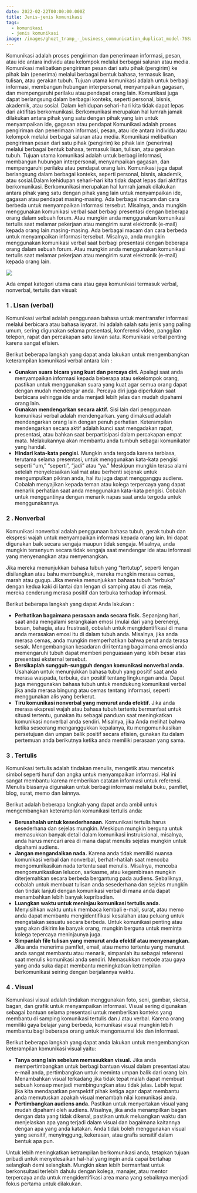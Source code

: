 ```yaml
---
date: 2022-02-22T00:00:00.000Z
title: Jenis-jenis komunikasi
tags:
  - komunikasi
  - jenis komunikasi
image: /images/ghozt_tramp_-_business_communication_duplicat_model-768x630.jpg
---
```


Komunikasi adalah proses pengiriman dan penerimaan informasi, pesan, atau ide antara individu atau kelompok melalui berbagai saluran atau media. Komunikasi melibatkan pengiriman pesan dari satu pihak (pengirim) ke pihak lain (penerima) melalui berbagai bentuk bahasa, termasuk lisan, tulisan, atau gerakan tubuh. Tujuan utama komunikasi adalah untuk berbagi informasi, membangun hubungan interpersonal, menyampaikan gagasan, dan mempengaruhi perilaku atau pendapat orang lain. Komunikasi juga dapat berlangsung dalam berbagai konteks, seperti personal, bisnis, akademik, atau sosial. Dalam kehidupan sehari-hari kita tidak dapat lepas dari aktifitas berkomunikasi. Berkomunikasi merupakan hal lumrah jamak dilakukan antara pihak yang satu dengan pihak yang lain untuk menyampaikan ide, gagasan atau pendapat Komunikasi adalah proses pengiriman dan penerimaan informasi, pesan, atau ide antara individu atau kelompok melalui berbagai saluran atau media. Komunikasi melibatkan pengiriman pesan dari satu pihak (pengirim) ke pihak lain (penerima) melalui berbagai bentuk bahasa, termasuk lisan, tulisan, atau gerakan tubuh. Tujuan utama komunikasi adalah untuk berbagi informasi, membangun hubungan interpersonal, menyampaikan gagasan, dan mempengaruhi perilaku atau pendapat orang lain. Komunikasi juga dapat berlangsung dalam berbagai konteks, seperti personal, bisnis, akademik, atau sosial.Dalam kehidupan sehari-hari kita tidak dapat lepas dari aktifitas berkomunikasi. Berkomunikasi merupakan hal lumrah jamak dilakukan antara pihak yang satu dengan pihak yang lain untuk menyampaikan ide, gagasan atau pendapat masing-masing. Ada berbagai macam dan cara berbeda untuk menyampaikan informasi tersebut. Misalnya, anda mungkin menggunakan komunikasi verbal saat berbagi presentasi dengan beberapa orang dalam sebuah forum. Atau mungkin anda menggunakan komunikasi tertulis saat melamar pekerjaan atau mengirim surat elektronik (e-mail) kepada orang lain.masing-masing. Ada berbagai macam dan cara berbeda untuk menyampaikan informasi tersebut. Misalnya, anda mungkin menggunakan komunikasi verbal saat berbagi presentasi dengan beberapa orang dalam sebuah forum. Atau mungkin anda menggunakan komunikasi tertulis saat melamar pekerjaan atau mengirim surat elektronik (e-mail) kepada orang lain.

![](/images/ghozt_tramp_-_business_communication_duplicat_model-768x630.jpg)

Ada empat kategori utama cara atau gaya komunikasi termasuk verbal, nonverbal, tertulis dan visual:

### 1 . Lisan (verbal)

Komunikasi verbal adalah penggunaan bahasa untuk mentransfer informasi melalui berbicara atau bahasa isyarat. Ini adalah salah satu jenis yang paling umum, sering digunakan selama presentasi, konferensi video, panggilan telepon, rapat dan percakapan satu lawan satu. Komunikasi verbal penting karena sangat efisien.

Berikut beberapa langkah yang dapat anda lakukan untuk mengembangkan keterampilan komunikasi verbal antara lain :

* **Gunakan suara bicara yang kuat dan percaya diri.** Apalagi saat anda menyampaikan informasi kepada beberapa atau sekelompok orang, pastikan untuk menggunakan suara yang kuat agar semua orang dapat dengan mudah mendengar anda. Percaya diri juga diperlukan saat berbicara sehingga ide anda menjadi lebih jelas dan mudah dipahami orang lain.
* **Gunakan mendengarkan secara aktif.** Sisi lain dari penggunaan komunikasi verbal adalah mendengarkan. yang dimaksud adalah mendengarkan orang lain dengan penuh perhatian. Keterampilan mendengarkan secara aktif adalah kunci saat mengadakan rapat, presentasi, atau bahkan saat berpartisipasi dalam percakapan empat mata. Melakukannya akan membantu anda tumbuh sebagai komunikator yang handal.
* **Hindari kata-kata pengisi.** Mungkin anda tergoda karena terbiasa, terutama selama presentasi, untuk menggunakan kata-kata pengisi seperti “um,” “seperti”, “jadi” atau “ya.” Meskipun mungkin terasa alami setelah menyelesaikan kalimat atau berhenti sejenak untuk mengumpulkan pikiran anda, hal itu juga dapat mengganggu audiens. Cobalah menyajikan kepada teman atau kolega terpercaya yang dapat menarik perhatian saat anda menggunakan kata-kata pengisi. Cobalah untuk menggantinya dengan menarik napas saat anda tergoda untuk menggunakannya.

### 2 . Nonverbal

Komunikasi nonverbal adalah penggunaan bahasa tubuh, gerak tubuh dan ekspresi wajah untuk menyampaikan informasi kepada orang lain. Ini dapat digunakan baik secara sengaja maupun tidak sengaja. Misalnya, anda mungkin tersenyum secara tidak sengaja saat mendengar ide atau informasi yang menyenangkan atau menyenangkan.

Jika mereka menunjukkan bahasa tubuh yang “tertutup”, seperti lengan disilangkan atau bahu membungkuk, mereka mungkin merasa cemas, marah atau gugup. Jika mereka menunjukkan bahasa tubuh “terbuka” dengan kedua kaki di lantai dan lengan di samping atau di atas meja, mereka cenderung merasa positif dan terbuka terhadap informasi.

Berikut beberapa langkah yang dapat Anda lakukan :

* **Perhatikan bagaimana perasaan anda secara fisik.** Sepanjang hari, saat anda mengalami serangkaian emosi (mulai dari yang berenergi, bosan, bahagia, atau frustrasi), cobalah untuk mengidentifikasi di mana anda merasakan emosi itu di dalam tubuh anda. Misalnya, jika anda merasa cemas, anda mungkin memperhatikan bahwa perut anda terasa sesak. Mengembangkan kesadaran diri tentang bagaimana emosi anda memengaruhi tubuh dapat memberi penguasaan yang lebih besar atas presentasi eksternal tersebut.
* **Bersikaplah sungguh-sungguh dengan komunikasi nonverbal anda.** Usahakan untuk menunjukkan bahasa tubuh yang positif saat anda merasa waspada, terbuka, dan positif tentang lingkungan anda. Dapat juga menggunakan bahasa tubuh untuk mendukung komunikasi verbal jika anda merasa bingung atau cemas tentang informasi, seperti menggunakan alis yang berkerut.
* **Tiru komunikasi nonverbal yang menurut anda efektif.** Jika anda merasa ekspresi wajah atau bahasa tubuh tertentu bermanfaat untuk situasi tertentu, gunakan itu sebagai panduan saat meningkatkan komunikasi nonverbal anda sendiri. Misalnya, jika Anda melihat bahwa ketika seseorang menganggukkan kepalanya, itu mengomunikasikan persetujuan dan umpan balik positif secara efisien, gunakan itu dalam pertemuan anda berikutnya ketika anda memiliki perasaan yang sama.

### 3 . Tertulis

Komunikasi tertulis adalah tindakan menulis, mengetik atau mencetak simbol seperti huruf dan angka untuk menyampaikan informasi. Hal ini sangat membantu karena memberikan catatan informasi untuk referensi. Menulis biasanya digunakan untuk berbagi informasi melalui buku, pamflet, blog, surat, memo dan lainnya.

Berikut adalah beberapa langkah yang dapat anda ambil untuk mengembangkan keterampilan komunikasi tertulis anda:

* **Berusahalah untuk kesederhanaan.** Komunikasi tertulis harus sesederhana dan sejelas mungkin. Meskipun mungkin berguna untuk memasukkan banyak detail dalam komunikasi instruksional, misalnya, anda harus mencari area di mana dapat menulis sejelas mungkin untuk dipahami audiens.
* **Jangan mengandalkan nada.** Karena anda tidak memiliki nuansa komunikasi verbal dan nonverbal, berhati-hatilah saat mencoba mengomunikasikan nada tertentu saat menulis. Misalnya, mencoba mengomunikasikan lelucon, sarkasme, atau kegembiraan mungkin diterjemahkan secara berbeda bergantung pada audiens. Sebaliknya, cobalah untuk membuat tulisan anda sesederhana dan sejelas mungkin dan tindak lanjuti dengan komunikasi verbal di mana anda dapat menambahkan lebih banyak kepribadian.
* **Luangkan waktu untuk meninjau komunikasi tertulis anda.** Menyisihkan waktu untuk membaca kembali e-mail, surat, atau memo anda dapat membantu mengidentifikasi kesalahan atau peluang untuk mengatakan sesuatu secara berbeda. Untuk komunikasi penting atau yang akan dikirim ke banyak orang, mungkin berguna untuk meminta kolega tepercaya meninjaunya juga.
* **Simpanlah file tulisan yang menurut anda efektif atau menyenangkan.** Jika anda menerima pamflet, email, atau memo tertentu yang menurut anda sangat membantu atau menarik, simpanlah itu sebagai referensi saat menulis komunikasi anda sendiri. Memasukkan metode atau gaya yang anda suka dapat membantu meningkatkan ketrampilan berkomunikasi seiring dengan berjalannya waktu.

### 4 . Visual

Komunikasi visual adalah tindakan menggunakan foto, seni, gambar, sketsa, bagan, dan grafik untuk menyampaikan informasi. Visual sering digunakan sebagai bantuan selama presentasi untuk memberikan konteks yang membantu di samping komunikasi tertulis dan / atau verbal. Karena orang memiliki gaya belajar yang berbeda, komunikasi visual mungkin lebih membantu bagi beberapa orang untuk mengonsumsi ide dan informasi.

Berikut beberapa langkah yang dapat anda lakukan untuk mengembangkan keterampilan komunikasi visual yaitu:

* **Tanya orang lain sebelum memasukkan visual.** Jika anda mempertimbangkan untuk berbagi bantuan visual dalam presentasi atau e-mail anda, pertimbangkan untuk meminta umpan balik dari orang lain. Menambahkan visual terkadang jika tidak tepat malah dapat membuat sebuah konsep menjadi membingungkan atau tidak jelas. Lebih tepat jika kita mendapatkan perspektif pihak ketiga agar dapat membantu anda memutuskan apakah visual menambah nilai komunikasi anda.
* **Pertimbangkan audiens anda.** Pastikan untuk menyertakan visual yang mudah dipahami oleh audiens. Misalnya, jika anda menampilkan bagan dengan data yang tidak dikenal, pastikan untuk meluangkan waktu dan menjelaskan apa yang terjadi dalam visual dan bagaimana kaitannya dengan apa yang anda katakan. Anda tidak boleh menggunakan visual yang sensitif, menyinggung, kekerasan, atau grafis sensitif dalam bentuk apa pun.

Untuk lebih meningkatkan ketrampilan berkomunikasi anda, tetapkan tujuan pribadi untuk menyelesaikan hal-hal yang ingin anda capai bertahap selangkah demi selangkah. Mungkin akan lebih bermanfaat untuk berkonsultasi terlebih dahulu dengan kolega, manajer, atau mentor terpercaya anda untuk mengidentifikasi area mana yang sebaiknya menjadi fokus pertama untuk dilakukan.
